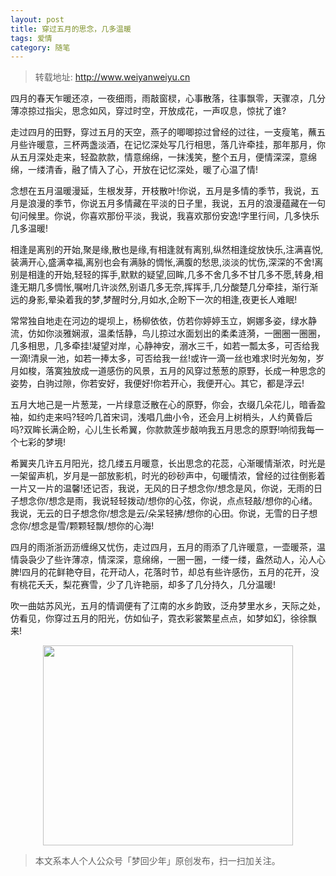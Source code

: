 ```yaml
---
layout: post
title: 穿过五月的思念，几多温暖
tags: 爱情
category: 随笔
---
```


> 转载地址: http://www.weiyanweiyu.cn

四月的春天乍暖还凉，一夜细雨，雨敲窗棂，心事散落，往事飘零，天骤凉，几分薄凉掠过指尖，思念如风，穿过时空，开放成花，一声叹息，惊扰了谁?

走过四月的田野，穿过五月的天空，燕子的唧唧掠过曾经的过往，一支瘦笔，蘸五月些许暖意，三杯两盏淡酒，在记忆深处写几行相思，落几许牵挂，那年那月，你从五月深处走来，轻盈款款，情意绵绵，一抹浅笑，整个五月，便情深深，意绵绵，一缕清香，融了情入了心，开放在记忆深处，暖了心温了情!

念想在五月温暖漫延，生根发芽，开枝散叶!你说，五月是多情的季节，我说，五月是浪漫的季节，你说五月多情藏在平淡的日子里，我说，五月的浪漫蕴藏在一句句问候里。你说，你喜欢那份平淡，我说，我喜欢那份安逸!字里行间，几多快乐几多温暖!

相逢是离别的开始,聚是缘,散也是缘,有相逢就有离别,纵然相逢绽放快乐,注满喜悦,装满开心,盛满幸福,离别也会有满脉的惆怅,满腹的愁思,淡淡的忧伤,深深的不舍!离别是相逢的开始,轻轻的挥手,默默的疑望,回眸,几多不舍几多不甘几多不愿,转身,相逢无期几多惆怅,嘱咐几许淡然,别语几多无奈,挥挥手,几分酸楚几分牵挂，渐行渐远的身影,晕染着我的梦,梦醒时分,月如水,企盼下一次的相逢,夜更长人难眠!

常常独自地走在河边的堤坝上，杨柳依依，仿若你婷婷玉立，婀娜多姿，绿水静流，仿如你淡雅娴淑，温柔恬静，鸟儿掠过水面划出的柔柔涟漪，一圈圈一圈圈，几多相思，几多牵挂!凝望对岸，心静神安，溺水三千，如若一瓢太多，可否给我一滴!清泉一池，如若一捧太多，可否给我一丝!或许一滴一丝也难求!时光匆匆，岁月如梭，落寞独放成一道感伤的风景，五月的风穿过葱葱的原野，长成一种思念的姿势，白驹过隙，你若安好，我便好!你若开心，我便开心。其它，都是浮云!

五月大地己是一片葱茏，一片绿意泛散在心的原野，你会，衣缀几朵花儿，暗香盈袖，如约走来吗?轻吟几首宋词，浅唱几曲小令，还会月上树梢头，人约黄昏后吗?双眸长满企盼，心儿生长希翼，你款款莲步敲响我五月思念的原野!响彻我每一个七彩的梦境!

希翼夹几许五月阳光，捻几缕五月暖意，长出思念的花蕊，心渐暖情渐浓，时光是一架留声机，岁月是一部放影机，时光的砂砂声中，句暖情浓，曾经的过往倒影着一片又一片的温馨!还记否，我说，无风的日子想念你/想念是风，你说，无雨的日子想念你/想念是雨，我说轻轻拨动/想你的心弦，你说，点点轻敲/想你的心绪。我说，无云的日子想念你/想念是云/朵呆轻拂/想你的心田。你说，无雪的日子想念你/想念是雪/颗颗轻飘/想你的心海!

四月的雨浙浙沥沥缠绵又忧伤，走过四月，五月的雨添了几许暖意，一壶暖茶，温情袅袅少了些许薄凉，情深深，意绵绵，一圈一圈，一缕一缕，盎然动人，沁人心脾!四月的花鲜艳夺目，花开动人，花落时节，却总有些许感伤，五月的花开，没有桃花夭夭，梨花赛雪，少了几许艳丽，却多了几分持久，几分温暖!

吹一曲姑苏风光，五月的情调便有了江南的水乡韵致，泛舟梦里水乡，天际之处，仿看见，你穿过五月的阳光，仿如仙子，霓衣彩裳繁星点点，如梦如幻，徐徐飘来!

<div align="center">
<img src="http://7xlkoc.com1.z0.glb.clouddn.com/qrcodenew.jpg" width="400" height="320" />
</div>

> 本文系本人个人公众号「梦回少年」原创发布，扫一扫加关注。